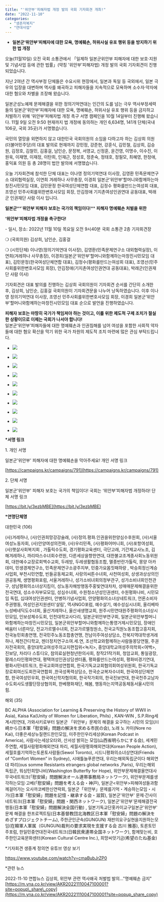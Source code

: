 ```yaml
---
title: "'위안부'피해자법 개정 발의 국회 기자회견 개최!"
date: "2022-11-10"
categories: 
  - "생존자복지"
  - "연대사업"
---
```


- **일본군‘위안부’피해자에 대한 모욕, 명예훼손, 허위사실 유포 행위 등을** **방지하기 위한 법 개정**

오늘(11월10일) 오전 국회 소통관에서 「일제하 일본군위안부 피해자에 대한 보호·지원 및 기념사업 등에 관한 법률」(약칭 '위안부'피해자법) 개정 발의 국회 기자회견이 진행되었습니다.

지난 2여년 간 역사부정 단체들은 수요시위 현장에서, 일본과 독일 등 국외에서, 일본 극우의 입장을 대변하며 역사를 왜곡하고 피해자들을 지속적으로 모욕하며 소수자·약자에 대한 혐오와 차별을 조장해 왔습니다.

일본군성노예제 문제해결을 위한 정의기억연대는 인간의 도를 넘는 극우 역사부정세력들의 일본군‘위안부’피해자에 대한 모욕, 명예훼손, 허위사실 유포 행위 등을 금지하고 처벌하기 위해 ‘위안부’피해자법 개정 촉구 서명 캠페인을 10월 14일부터 진행해 왔습니다. 11월 9일 오전 9:50 현재까지 법 개정에 동의하는 개인 6,634명, 141개 단체(국내 106곳, 국외 35곳)가 서명했습니다.

국민의 열망을 외면하지 않고 대한민국 국회의원의 소임을 다하고자 하는 김상희 의원(더불어민주당)의 대표 발의로 현재까지 강민정, 강준현, 강훈식, 김민철, 김상희, 김승원, 김정호, 김철민, 김홍걸, 남인순, 문정복, 서영교, 신정훈, 윤건영, 이명수, 이수진, 이원욱, 이재명, 이재정, 이탄희, 인재근, 정성호, 정춘숙, 정태호, 정필모, 최혜영, 한정애, 홍익표 의원 등 총 28명이 법안 발의에 서명했습니다.

오늘 기자회견에 참석한 단체 대표는 이나영 정의기억연대 이사장, 김영환 민족문제연구소 대외협력실장, 이연희 겨레하나 사무총장, 이경희 일본군‘위안부’할머니와함께하는마창진시민모임 대표, 김민문정 한국여성단체연합 대표, 김정수 평화를만드는여성회 대표, 조영선 민주사회를위한변호사모임 회장, 안김정애 기지촌여성인권연대 공동대표, 박래군 인권재단 사람 이사 입니다.

**일본군****'****위안부****'****피해자 보호는 국가의 책임이다****!** **피해자 명예훼손 처벌을 위한**

**‘****위안부****’****피해자법 개정을 촉구한다****!**

\- 일시, 장소: 2022년 11월 10일 목요일 오전 9시40분 국회 소통관 2층 기자회견장

❍ (국회의원) 김상희, 남인순, 김홍걸

❍ (시민단체) 이나영(정의기억연대 이사장), 김영환(민족문제연구소 대외협력실장), 이연희(겨레하나 사무총장), 이경희(일본군‘위안부’할머니와함께하는마창진시민모임 대표), 김민문정(한국여성단체연합 대표), 김정수(평화를만드는여성회 대표), 조영선(민주사회를위한변호사모임 회장), 안김정애(기지촌여성인권연대 공동대표), 박래군(인권재단 사람 이사)

기자회견은 대표 발의를 진행하는 김상희 국회의원이 기자회견 순서를 간단히 소개한 후, 김상희, 남인순, 김홍걸 국회의원이 기자회견문을 나누어 낭독하였습니다. 이후 이나영 정의기억연대 이사장, 조영선 민주사회를위한변호사모임 회장, 이경희 일본군‘위안부’할머니와함께하는마창진시민모임 대표 순으로 발언을 진행하였습니다.

**피해자 보호는 마땅히 국가가 책임져야 하는 것이고, 이를 위한 제도적 구제 조치가 절실한 상황이므로 이제는 국회가 나서야 합니다!**  
일본군‘위안부’피해자들에 대한 명예훼손과 인권침해를 넘어 여성을 포함한 사회적 약자들에 대한 혐오 확산을 막기 위한 국가 차원의 제도적 조치 마련에 많은 관심 부탁드립니다.

- ![](https://womenandwar.net/kr/wp-content/uploads/2022/11/20221110_095047.jpg)
    
- ![](https://womenandwar.net/kr/wp-content/uploads/2022/11/20221110_095544.jpg)
    
- ![](https://womenandwar.net/kr/wp-content/uploads/2022/11/IMG_4798.jpg)
    
- ![](https://womenandwar.net/kr/wp-content/uploads/2022/11/IMG_4833.jpg)
    
- ![](https://womenandwar.net/kr/wp-content/uploads/2022/11/IMG_4869.jpg)
    
- ![](https://womenandwar.net/kr/wp-content/uploads/2022/11/photo_3_2022-11-10_12-44-29.jpg)
    
- ![](https://womenandwar.net/kr/wp-content/uploads/2022/11/photo_4_2022-11-10_12-43-14.jpg)
    
- ![](https://womenandwar.net/kr/wp-content/uploads/2022/11/photo_5_2022-11-10_12-43-14.jpg)
    
- ![](https://womenandwar.net/kr/wp-content/uploads/2022/11/photo_6_2022-11-10_12-43-14.jpg)
    
- ![](https://womenandwar.net/kr/wp-content/uploads/2022/11/photo_7_2022-11-10_12-43-14.jpg)
    

**\*서명 링크**

1\. 개인 서명

일본군'위안부' 피해자에 대한 명예훼손을 막아주세요! 개인 서명 링크

[https://campaigns.kr/campaigns/791](https://campaigns.kr/campaigns/791)

2\. 단체 서명

일본군'위안부' 피해자 보호는 국가의 책임이다! 국회는 ‘위안부’피해자법 개정하라! 단체 서명 링크

[https://bit.ly/3ezbMBE](https://bit.ly/3ezbMBE)

**\*연명단체명**

대한민국 (106)

(사)겨레하나, (사)인권희망강강술래, (사)정의.평화.인권을위한양심수후원회, (사)서울여성노동자회, (사)안양여성의전화, (사)우리민족, (사)평화어머니회, (사)포항여성회, (사)햇살사회복지회 , 가톨릭수도회, 경기평화교육센터, 극단고래, 기간제교사노조, 김해겨레하나, 까리따스수녀회수련원, 다른세상을향한연대, 대한불교조계종사회노동위원회, 대한예수교장로회백수교회, 두레방, 두레생활협동조합, 멸종반란가톨릭, 몽양 아카데미, 민생경제연구소, 민족문제연구소광주지부, 민중가요몸짓패하랑 , 박승희정신계승사업회, 부천시민연합, 빈들공동체교회, 사랑의씨튼수녀회, 사천여성회, 상생과상상의인권공동체, 생명평화포럼, 서울겨레하나, 성가소비녀회의정부관구, 성가소비녀회인천관구, 성남평화의소녀상지킴이, 성노동자해방행동주홍빛연대차차, 성매매문제해결을위한전국연대, 성소수자부모모임, 성심수녀회, 수원청소년성인권센터, 수원평화나비, 시민모임 독립, 십대여성인권센터, 안병하기념사업회, 안양평화의소녀상네트워크, 언론소비자주권행동, 여성인권지원센터'살림', 역사NGO포럼, 예수살기, 예수성심시녀회, 올리베따노성베네딕도수녀회, 울산겨레하나, 울산새생명교회, 원주시민연대원주평화의소녀상시민모임, 인보성체수도회, 인천대학교사다리, 일본군위안부연구회, 일본군위안부할머니와함께하는마창진시민모임, 일본군위안부할머니와함께하는통영거제시민모임, 장애인배움터 너른마당, 전교가르멜수녀회, 전교가르멜청원소, 전국교직원노동조합고흥지회, 전국농민회총연맹, 전국민주노동조합총연맹, 전남이주여성상담소, 전북지역대학생겨레하나, 제천간디학교, 젠더정치연구소여.세.연, 조선학교와함께하는사람들몽당연필, 주권자전국회의, 중앙대학교여성주의교지편집위<녹지>, 중앙대학교여성주의학회<여백>, 진보당, 차리다 스튜디오, 참의료실현청년한의사회, 창작21작가회, 청암교회, 통일광장, 팔레스타인평화연대, 평택여성인권상담센터품, 평화를만드는여성회, 평화비경기연대, 평화시민네트워크, 한국교회여성연합회, 한국기독교교회협의회여성위원회, 한국기독교장로회여신도회전국연합회 ,한국성폭력상담소, 한국순교복자수녀회, 한국여성단체연합, 한국여성민우회, 한국여신학자협의회, 한국작가회의, 한국진보연대, 한국천주교남자수도회사도생활단장상협의회, 한베평화재단, 해봄, 행동하는지역공동체동서울시민의힘.

해외 (35)

BC ALPHA (Association for Learning & Preserving the History of WWII in Asia), Kaisa Ka(Unity of Women for Liberation, Phils) , KAN-WIN , S.P.Ring세계시민연대, 가와사키로부터 일본군 「위안부」문제의 해결을 요구하는 시민의 모임(川崎から日本軍「慰安婦」問題の解決を求める市民の会), 노래 노 카이(Nore no Kai), 더좋은세상뉴질랜드한인모임, 미주한인우리세상(Korean Podcast in America), 사람사는세상오타와, 산서성 밝히는 모임(山西省明らかにする会), 세계민주연합, 세월사람평화해외연대 파리, 세월사랑평화해외연대(Korean People Action), 세월호를기억하는토론토사람들(Sewol Toronto), 시드니평화의소녀상연대(Friends of “Comfort Women” in Sydney), 시애틀늘푸른연대, 우리는해외독립군이다 해외연대 파리(ous somme Resistants etrangers global networks ,Paris), 우리는해외독립군, 워싱턴희망나비(Washington Butterfly for Hope), 위안부문제해결올연대사무국네트워크(「慰安婦」問題解決オール連帯事務局ネットワーク), 위안부문제를생각하는모임·고베(「慰安婦」問題を考える会・神戸), 일본군<위안부>피해여성들과함께걸어가는 오사까코베한신연락회, 일본군「위안부」문제를기억・계승하는모임・시가(日本軍「慰安婦」問題を記憶・継承する会・滋賀), 일본군'위안부' 문제·간사이 네트워크(日本軍「慰安婦」問題・関西ネットワーク), 일본군'위안부'문제해결전국행동(日本軍「慰安婦」問題解決全国行動) , 일본기독교단홋카이교구일본군'위안부' 문제 해결을 한프로젝트팀(日本基督教団北海教区日本軍「慰安婦」問題の解決をめざすプロジェクトチーム), 주한군인군속(GUNGUN) 재판의요구실현을지원하는모임(在韓軍人軍属（GUNGUN)裁判の要求実現を支援する会 古川 雅基), 토론토민주포럼, 한일민중연대전국네트워크(日韓民衆連帯全国ネットワーク), 함께맞는비, 호주한인교육문화센터(Korean Cultural Centre Inc.), 희망씨앗기금(希望のたね基金)

\*기자회견 생중계 정의연 유튜브 영상 보기

https://www.youtube.com/watch?v=cmaBubJrZP0

\*관련 뉴스

2022-11-10 연합뉴스 김상희, 위안부 관련 역사왜곡 처벌법 발의…"명예훼손 금지"  
[https://m.yna.co.kr/view/AKR20221110047100001?site=popup\_share\_copy](https://m.yna.co.kr/view/AKR20221110047100001?site=popup_share_copy)
